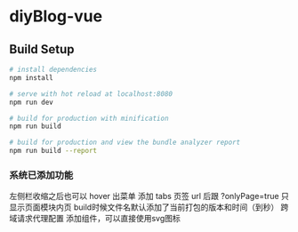 # diyBlog-vue


## Build Setup

``` bash
# install dependencies
npm install

# serve with hot reload at localhost:8080
npm run dev

# build for production with minification
npm run build

# build for production and view the bundle analyzer report
npm run build --report
```

### 系统已添加功能
左侧栏收缩之后也可以 hover 出菜单
添加 tabs 页签
url 后跟 ?onlyPage=true 只显示页面模块内页
build时候文件名默认添加了当前打包的版本和时间（到秒）
跨域请求代理配置
添加组件，可以直接使用svg图标